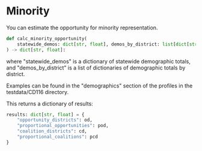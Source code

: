 # Minority

You can estimate the opportunity for minority representation.

```python
def calc_minority_opportunity(
    statewide_demos: dict[str, float], demos_by_district: list[dict[str, float]]
) -> dict[str, float]:
```

where "statewide_demos" is a dictionary of statewide demographic totals, and
"demos_by_district" is a list of dictionaries of demographic totals by district.

Examples can be found in the "demographics" section of the profiles in the testdata/CD116 directory.

This returns a dictionary of results:

```python
results: dict[str, float] = {
    "opportunity_districts": od,
    "proportional_opportunities": pod,
    "coalition_districts": cd,
    "proportional_coalitions": pcd
}
```